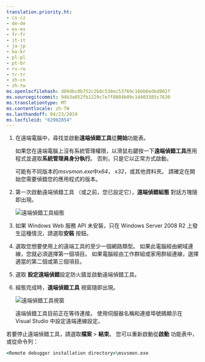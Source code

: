 ```yaml
---
translation.priority.ht:
- cs-cz
- de-de
- es-es
- fr-fr
- it-it
- ja-jp
- ko-kr
- pl-pl
- pt-br
- ru-ru
- tr-tr
- zh-cn
- zh-tw
ms.openlocfilehash: d89dbc0b752c2b8c538ec53769c166b6edbd802f
ms.sourcegitcommit: 94b3a052fb1229c7e7f8804b09c1d403385c7630
ms.translationtype: MT
ms.contentlocale: zh-TW
ms.lasthandoff: 04/23/2019
ms.locfileid: "62902854"
---
```

1. 在遠端電腦中，尋找並啟動**遠端偵錯工具**從**開始**功能表。 
   
   如果您在遠端電腦上沒有系統管理權限，以滑鼠右鍵按一下**遠端偵錯工具**應用程式並選取**系統管理員身分執行**。 否則，只是它以正常方式啟動。

   可能有不同版本的*msvsmon.exe*中*x64*， *x32*，或其他資料夾。 請確定在開始您需要偵錯您的應用程式的版本。 
   
1. 第一次啟動遠端偵錯工具 （或之前，您已設定它），**遠端偵錯組態** 對話方塊隨即出現。  
  
    ![遠端偵錯工具組態](../media/remotedebuggerconfwizardpage.png "遠端偵錯工具組態")  
  
1. 如果 Windows Web 服務 API 未安裝，只在 Windows Server 2008 R2 上發生這種情況，請選取**安裝** 按鈕。  
  
1. 選取您想要使用上的遠端工具的至少一個網路類型。 如果此電腦經由網域連線，您就必須選擇第一個項目。 如果電腦經由工作群組或家用群組連線，選擇適當的第二個或第三個項目。  
  
1. 選取 **設定遠端偵錯**設定防火牆並啟動遠端偵錯工具。  
  
1. 組態完成時，**遠端偵錯工具** 視窗隨即出現。
  
    ![遠端偵錯工具視窗](../media/remotedebuggerwindow.png "遠端偵錯工具視窗")
  
    遠端偵錯工具目前正在等待連接。 使用伺服器名稱和連接埠號碼顯示在 Visual Studio 中設定遠端連線設定。  
  
若要停止遠端偵錯工具，請選取**檔案** > **結束**。 您可以重新啟動從**啟動** 功能表中，或從命令列：  
  
```cmd
<Remote debugger installation directory>\msvsmon.exe
```
